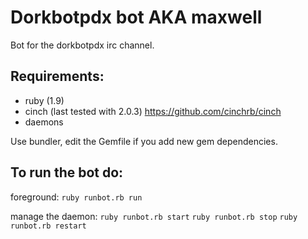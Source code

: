 Dorkbotpdx bot AKA maxwell
==============

Bot for the dorkbotpdx irc channel.

Requirements:
---------------------
- ruby (1.9)
- cinch (last tested with 2.0.3) https://github.com/cinchrb/cinch
- daemons

Use bundler, edit the Gemfile if you add new gem dependencies.

To run the bot do:
---------------------

foreground:
`ruby runbot.rb run`

manage the daemon:
`ruby runbot.rb start`
`ruby runbot.rb stop`
`ruby runbot.rb restart`

